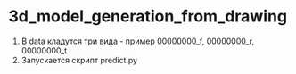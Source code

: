 # 3d_model_generation_from_drawing


1. В data кладутся три вида - пример 00000000_f, 00000000_r, 00000000_t
2. Запускается скрипт predict.py
